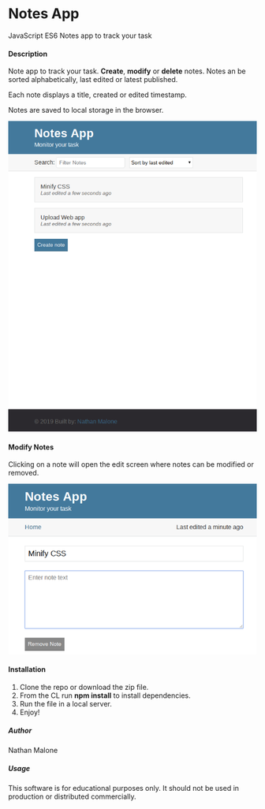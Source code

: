 # Notes App
JavaScript ES6 Notes app to track your task

#### Description ####
Note app to track your task.
**Create**, **modify** or **delete** notes. Notes an be sorted alphabetically, last edited or latest published.

Each note displays a title, created or edited timestamp.

Notes are saved to local storage in the browser.

![Notes App Home](public/images/notes-app-home.png)

#### Modify Notes ####
Clicking on a note will open the edit screen where notes can be modified or removed.

![Notes App Home](public/images/notes-app-editscreen.png)

#### Installation ####
1. Clone the repo or download the zip file.
2. From the CL run **npm install** to install dependencies.
3. Run the file in a local server.
4. Enjoy!

##### Author #####
Nathan Malone

##### Usage #####
This software is for educational purposes only. It should not be used in production or distributed commercially.